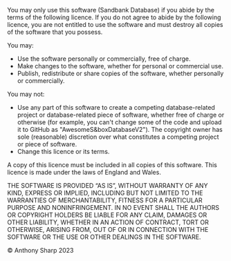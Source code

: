 You may only use this software (Sandbank Database) if you abide by the terms of the following licence. If you do not agree to abide by the following licence, you are not entitled to use the software and must destroy all copies of the software that you possess.

You may:

- Use the software personally or commercially, free of charge.
- Make changes to the software, whether for personal or commercial use.
- Publish, redistribute or share copies of the software, whether personally or commercially.

You may not:

- Use any part of this software to create a competing database-related project or database-related piece of software, whether free of charge or otherwise (for example, you can't change some of the code and upload it to GitHub as "AwesomeS&boxDatabaseV2"). The copyright owner has sole (reasonable) discretion over what constitutes a competing project or piece of software.
- Change this licence or its terms.

A copy of this licence must be included in all copies of this software. This licence is made under the laws of England and Wales.

THE SOFTWARE IS PROVIDED “AS IS”, WITHOUT WARRANTY OF ANY KIND, EXPRESS OR IMPLIED, INCLUDING BUT NOT LIMITED TO THE WARRANTIES OF MERCHANTABILITY, FITNESS FOR A PARTICULAR PURPOSE AND NONINFRINGEMENT. IN NO EVENT SHALL THE AUTHORS OR COPYRIGHT HOLDERS BE LIABLE FOR ANY CLAIM, DAMAGES OR OTHER LIABILITY, WHETHER IN AN ACTION OF CONTRACT, TORT OR OTHERWISE, ARISING FROM, OUT OF OR IN CONNECTION WITH THE SOFTWARE OR THE USE OR OTHER DEALINGS IN THE SOFTWARE.

© Anthony Sharp 2023